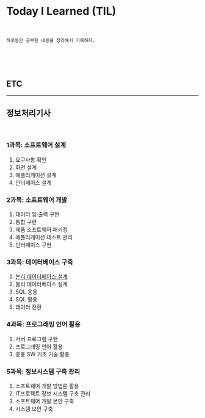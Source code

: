 # Today I Learned (TIL)

<br>

`하루동안 공부한 내용을 정리해서 기록하자. `


<br>
<br>
<br>


## ETC
---




## 정보처리기사

<br>

### 1과목: 소프트웨어 설계

1. 요구사항 확인
2. 화면 설계
3. 애플리케이션 설계
4. 인터페이스 설계



### 2과목: 소프트웨어 개발
1. 데이터 입∙출력 구현
2. 통합 구현
3. 제품 소프트웨어 패키징
4. 애플리케이션 테스트 관리
5. 인터페이스 구현



### 3과목: 데이터베이스 구축
1. [논리 데이터베이스 설계](https://github.com/clay2026/TIL/blob/main/README.md)
2. 물리 데이터베이스 설계
3. SQL 응용
4. SQL 활용
5. 데이터 전환



### 4과목: 프로그래밍 언어 활용
1. 서버 프로그램 구현
2. 프로그래밍 언어 활용
3. 응용 SW 기초 기술 활용



### 5과목: 정보시스템 구축 관리
1. 소프트웨어 개발 방법론 활용
2. IT프로젝트 정보 시스템 구축 관리
3. 소프트웨어 개발 본안 구축
4. 시스템 보안 구축

    